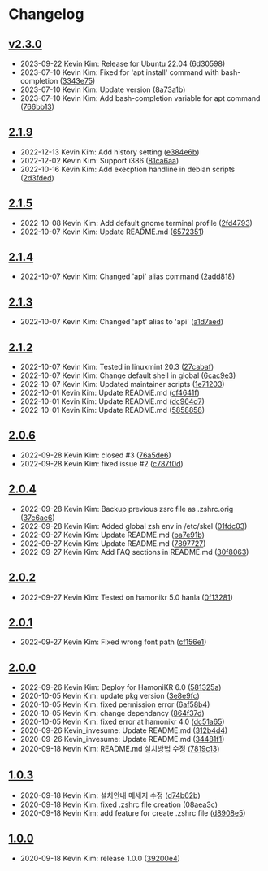 # Changelog

## [v2.3.0](https://github.com/hamonikr/hamonikr-zsh/releases/tag/v2.3.0)

- 2023-09-22 Kevin Kim: Release for Ubuntu 22.04 ([6d30598](https://github.com/hamonikr/hamonikr-zsh/commit/6d30598cd63d6bc60020ff73f13513a6b4926614))
- 2023-07-10 Kevin Kim: Fixed for 'apt install' command with bash-completion ([3343e75](https://github.com/hamonikr/hamonikr-zsh/commit/3343e75d893de61e0fc88178199e555dc3d17fee))
- 2023-07-10 Kevin Kim: Update version ([8a73a1b](https://github.com/hamonikr/hamonikr-zsh/commit/8a73a1b85cb07af4fb13fdfaa4718db50e180459))
- 2023-07-10 Kevin Kim: Add bash-completion variable for apt command ([766bb13](https://github.com/hamonikr/hamonikr-zsh/commit/766bb131611879649976f974a7eac2c528951301))
## [2.1.9](https://github.com/hamonikr/hamonikr-zsh/releases/tag/2.1.9)

- 2022-12-13 Kevin Kim: Add history setting ([e384e6b](https://github.com/hamonikr/hamonikr-zsh/commit/e384e6b90986349539c3bc28b5dbcc8c7cf628b6))
- 2022-12-02 Kevin Kim: Support i386 ([81ca6aa](https://github.com/hamonikr/hamonikr-zsh/commit/81ca6aa69ce26818b93ef983d965876b7fbf75e8))
- 2022-10-16 Kevin Kim: Add execption handline in debian scripts ([2d3fded](https://github.com/hamonikr/hamonikr-zsh/commit/2d3fded91e871058d8d85015497d08f06e8d87de))
## [2.1.5](https://github.com/hamonikr/hamonikr-zsh/releases/tag/2.1.5)

- 2022-10-08 Kevin Kim: Add default gnome terminal profile ([2fd4793](https://github.com/hamonikr/hamonikr-zsh/commit/2fd4793183474070ed7914645af8b0e6d796cdd7))
- 2022-10-07 Kevin Kim: Update README.md ([6572351](https://github.com/hamonikr/hamonikr-zsh/commit/65723511e74246b7491dff4ed860c061e08ad933))
## [2.1.4](https://github.com/hamonikr/hamonikr-zsh/releases/tag/2.1.4)

- 2022-10-07 Kevin Kim: Changed 'api' alias command ([2add818](https://github.com/hamonikr/hamonikr-zsh/commit/2add81874093199a203a59fb0c444def80d8808c))
## [2.1.3](https://github.com/hamonikr/hamonikr-zsh/releases/tag/2.1.3)

- 2022-10-07 Kevin Kim: Changed 'apt' alias to 'api' ([a1d7aed](https://github.com/hamonikr/hamonikr-zsh/commit/a1d7aed2f202ecd9fdc746592ffe6fc4026f7a1a))
## [2.1.2](https://github.com/hamonikr/hamonikr-zsh/releases/tag/2.1.2)

- 2022-10-07 Kevin Kim: Tested in linuxmint 20.3 ([27cabaf](https://github.com/hamonikr/hamonikr-zsh/commit/27cabafeb217921c4c36a58ed3c1740d0a2f872b))
- 2022-10-07 Kevin Kim: Change default shell in global ([6cac9e3](https://github.com/hamonikr/hamonikr-zsh/commit/6cac9e37d19eecdee6f9ae8850c8a3fe504296cf))
- 2022-10-07 Kevin Kim: Updated maintainer scripts ([1e71203](https://github.com/hamonikr/hamonikr-zsh/commit/1e712034178bcaf8f0570b1ba4aea9470af14a87))
- 2022-10-01 Kevin Kim: Update README.md ([cf4641f](https://github.com/hamonikr/hamonikr-zsh/commit/cf4641fd6f7d4f8316b927551490ffc458767c3b))
- 2022-10-01 Kevin Kim: Update README.md ([dc964d7](https://github.com/hamonikr/hamonikr-zsh/commit/dc964d78a743886e2ed89db1a31fc885ab4e76ec))
- 2022-10-01 Kevin Kim: Update README.md ([5858858](https://github.com/hamonikr/hamonikr-zsh/commit/585885801ea28e854fb4edb1096482bc7fec7d79))
## [2.0.6](https://github.com/hamonikr/hamonikr-zsh/releases/tag/2.0.6)

- 2022-09-28 Kevin Kim: closed #3 ([76a5de6](https://github.com/hamonikr/hamonikr-zsh/commit/76a5de679e8fce1144b2cd10e59c7a97f93766a6))
- 2022-09-28 Kevin Kim: fixed issue #2 ([c787f0d](https://github.com/hamonikr/hamonikr-zsh/commit/c787f0d61801a83e11035914841fb13869cddfa2))
## [2.0.4](https://github.com/hamonikr/hamonikr-zsh/releases/tag/2.0.4)

- 2022-09-28 Kevin Kim: Backup previous zsrc file as .zshrc.orig ([37c6ae6](https://github.com/hamonikr/hamonikr-zsh/commit/37c6ae6ca86be9fbb87191f17311a4b7b5acf7d2))
- 2022-09-28 Kevin Kim: Added global zsh env in /etc/skel ([01fdc03](https://github.com/hamonikr/hamonikr-zsh/commit/01fdc038f4047e5789bd141fc1aa65f0201ebdf1))
- 2022-09-27 Kevin Kim: Update README.md ([ba7e91b](https://github.com/hamonikr/hamonikr-zsh/commit/ba7e91bf61f625f774b081edd7f3a6d59a34c614))
- 2022-09-27 Kevin Kim: Update README.md ([7897727](https://github.com/hamonikr/hamonikr-zsh/commit/78977279a03678387616e071168e4debcc49df03))
- 2022-09-27 Kevin Kim: Add FAQ sections in README.md ([30f8063](https://github.com/hamonikr/hamonikr-zsh/commit/30f80633843bd68a647ece9e8906450308458be6))
## [2.0.2](https://github.com/hamonikr/hamonikr-zsh/releases/tag/2.0.2)

- 2022-09-27 Kevin Kim: Tested on hamonikr 5.0 hanla ([0f13281](https://github.com/hamonikr/hamonikr-zsh/commit/0f13281911a83422779fa3eb4f9f65d655459308))
## [2.0.1](https://github.com/hamonikr/hamonikr-zsh/releases/tag/2.0.1)

- 2022-09-27 Kevin Kim: Fixed wrong font path ([cf156e1](https://github.com/hamonikr/hamonikr-zsh/commit/cf156e1d6049766c662911571a9944bff0b9dd38))
## [2.0.0](https://github.com/hamonikr/hamonikr-zsh/releases/tag/2.0.0)

- 2022-09-26 Kevin Kim: Deploy for HamoniKR 6.0 ([581325a](https://github.com/hamonikr/hamonikr-zsh/commit/581325ab0ca57e7e9aa3095de6ae961060e97849))
- 2020-10-05 Kevin Kim: update pkg version ([3e8e9fc](https://github.com/hamonikr/hamonikr-zsh/commit/3e8e9fceadd9031e5564f0f9ed8ae5ae6872fb0b))
- 2020-10-05 Kevin Kim: fixed permission error ([6af58b4](https://github.com/hamonikr/hamonikr-zsh/commit/6af58b4dea9d416a2a6063a159b3ae9a459bdef4))
- 2020-10-05 Kevin Kim: change dependancy ([864f37d](https://github.com/hamonikr/hamonikr-zsh/commit/864f37dfeed478a7c202c3f7e676c2d05db3d25f))
- 2020-10-05 Kevin Kim: fixed error at hamonikr 4.0 ([dc51a65](https://github.com/hamonikr/hamonikr-zsh/commit/dc51a650e7d08aef5c7da4e60f86b29a95e96650))
- 2020-09-26 Kevin_invesume: Update README.md ([312b4d4](https://github.com/hamonikr/hamonikr-zsh/commit/312b4d4b8a742b08e9d08ea36241bed49cc4607f))
- 2020-09-26 Kevin_invesume: Update README.md ([34481f1](https://github.com/hamonikr/hamonikr-zsh/commit/34481f17efba4faaf1259696c9cbdf4bb2046961))
- 2020-09-18 Kevin Kim: README.md 설치방법 수정 ([7819c13](https://github.com/hamonikr/hamonikr-zsh/commit/7819c136c92da7b86923db79d65df137719903e6))
## [1.0.3](https://github.com/hamonikr/hamonikr-zsh/releases/tag/1.0.3)

- 2020-09-18 Kevin Kim: 설치안내 메세지 수정 ([d74b62b](https://github.com/hamonikr/hamonikr-zsh/commit/d74b62b1c92b015dbb31ad44e143610f48d2fb90))
- 2020-09-18 Kevin Kim: fixed .zshrc file creation ([08aea3c](https://github.com/hamonikr/hamonikr-zsh/commit/08aea3cab37f40c79c6c0e07fe23237760b0b738))
- 2020-09-18 Kevin Kim: add feature for create .zshrc file ([d8908e5](https://github.com/hamonikr/hamonikr-zsh/commit/d8908e5751aaefc65b44ed6491fd12bd494c089a))
## [1.0.0](https://github.com/hamonikr/hamonikr-zsh/releases/tag/1.0.0)

- 2020-09-18 Kevin Kim: release 1.0.0 ([39200e4](https://github.com/hamonikr/hamonikr-zsh/commit/39200e46a52f29f99618b44a0df8274074de50ff))
